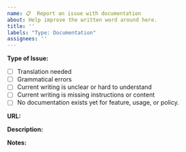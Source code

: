 ```yaml
---
name: 📋  Report an issue with documentation
about: Help improve the written word around here.
title: ''
labels: "Type: Documentation"
assignees: ''
---
```


**Type of Issue:**
<!-- Change one selection from '[ ]' to '[X]' -->

- [ ] Translation needed
- [ ] Grammatical errors
- [ ] Current writing is unclear or hard to understand
- [ ] Current writing is missing instructions or content
- [ ] No documentation exists yet for feature, usage, or policy.

**URL:**
<!-- URL link to current document. -->

**Description:**
<!-- A clear and concise description of what the issue is. -->

**Notes:**
<!-- Add any other context or screenshots about the issue. -->
